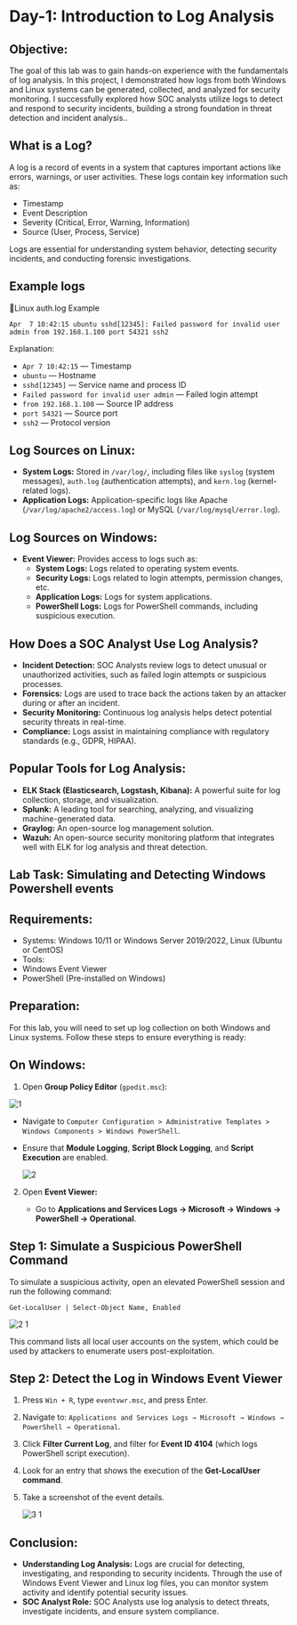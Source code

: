 # Day-1: Introduction to Log Analysis

## Objective:
The goal of this lab was to gain hands-on experience with the fundamentals of log analysis. In this project, I demonstrated how logs from both Windows and Linux systems can be generated, collected, and analyzed for security monitoring. I successfully explored how SOC analysts utilize logs to detect and respond to security incidents, building a strong foundation in threat detection and incident analysis..<br>

## What is a Log?

A log is a record of events in a system that captures important actions like errors, warnings, or user activities. These logs contain key information such as:<br>

- Timestamp
- Event Description
- Severity (Critical, Error, Warning, Information)
- Source (User, Process, Service)<br>

Logs are essential for understanding system behavior, detecting security incidents, and conducting forensic investigations.

## Example logs

🐧Linux auth.log Example

    Apr  7 10:42:15 ubuntu sshd[12345]: Failed password for invalid user admin from 192.168.1.100 port 54321 ssh2

Explanation:

- `Apr 7 10:42:15` — Timestamp
- `ubuntu` — Hostname
- `sshd[12345]` — Service name and process ID
- `Failed password for invalid user admin` — Failed login attempt
- `from 192.168.1.100` — Source IP address
- `port 54321` — Source port
- `ssh2` — Protocol version

## Log Sources on Linux:

- **System Logs:** Stored in `/var/log/`, including files like `syslog` (system messages), `auth.log` (authentication attempts), and `kern.log` (kernel-related logs).
- **Application Logs:** Application-specific logs like Apache (`/var/log/apache2/access.log`) or MySQL (`/var/log/mysql/error.log`).

## Log Sources on Windows:
- **Event Viewer:** Provides access to logs such as:
  - **System Logs:** Logs related to operating system events.
  - **Security Logs:** Logs related to login attempts, permission changes, etc.
  - **Application Logs:** Logs for system applications.
  - **PowerShell Logs:** Logs for PowerShell commands, including suspicious execution.
    
## How Does a SOC Analyst Use Log Analysis?

- **Incident Detection:** SOC Analysts review logs to detect unusual or unauthorized activities, such as failed login attempts or suspicious processes.
- **Forensics:** Logs are used to trace back the actions taken by an attacker during or after an incident.
- **Security Monitoring:** Continuous log analysis helps detect potential security threats in real-time.
- **Compliance:** Logs assist in maintaining compliance with regulatory standards (e.g., GDPR, HIPAA).
  
## Popular Tools for Log Analysis:

- **ELK Stack (Elasticsearch, Logstash, Kibana):** A powerful suite for log collection, storage, and visualization.
- **Splunk:** A leading tool for searching, analyzing, and visualizing machine-generated data.
- **Graylog:** An open-source log management solution.
- **Wazuh:** An open-source security monitoring platform that integrates well with ELK for log analysis and threat detection.
  
## Lab Task: Simulating and Detecting Windows Powershell events
## Requirements:
- Systems: Windows 10/11 or Windows Server 2019/2022, Linux (Ubuntu or CentOS)
- Tools:
 - Windows Event Viewer
 - PowerShell (Pre-installed on Windows)
## Preparation:
For this lab, you will need to set up log collection on both Windows and Linux systems. Follow these steps to ensure everything is ready:

## On Windows:
 1. Open **Group Policy Editor** (`gpedit.msc`):

![1  ](https://github.com/user-attachments/assets/b4b267cd-c9fc-486f-8162-4c28806f1917)

- Navigate to `Computer Configuration > Administrative Templates > Windows Components > Windows PowerShell`.
- Ensure that **Module Logging**, **Script Block Logging**, and **Script Execution** are enabled.

     ![2  ](https://github.com/user-attachments/assets/48b9de5e-7e75-47cb-96f2-847d365ea25a)

 2. Open **Event Viewer:**

     - Go to **Applications and Services Logs → Microsoft → Windows → PowerShell → Operational**.
## **Step 1:** Simulate a Suspicious PowerShell Command
To simulate a suspicious activity, open an elevated PowerShell session and run the following command:

    Get-LocalUser | Select-Object Name, Enabled

![2 1](https://github.com/user-attachments/assets/018b03fd-c413-4f99-943d-7186aa24a257)

This command lists all local user accounts on the system, which could be used by attackers to enumerate users post-exploitation.

## Step 2: Detect the Log in Windows Event Viewer
1. Press `Win + R`, type `eventvwr.msc`, and press Enter.
2. Navigate to: `Applications and Services Logs → Microsoft → Windows → PowerShell → Operational`.
3. Click **Filter Current Log**, and filter for **Event ID 4104** (which logs PowerShell script execution).
4. Look for an entry that shows the execution of the **Get-LocalUser command**.
5. Take a screenshot of the event details.

   ![3 1](https://github.com/user-attachments/assets/fa9aa5ea-0f66-41a5-a992-e286bee388b5)

## Conclusion:
- **Understanding Log Analysis:** Logs are crucial for detecting, investigating, and responding to security incidents. Through the use of Windows Event Viewer and Linux log files, you can 
  monitor system activity and identify potential security issues.
- **SOC Analyst Role:** SOC Analysts use log analysis to detect threats, investigate incidents, and ensure system compliance.









